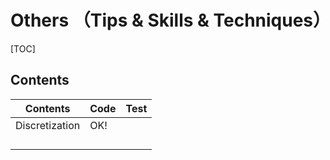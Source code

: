 # Others （Tips & Skills & Techniques）



[TOC]



## Contents

| Contents       | Code | Test |
| -------------- | ---- | ---- |
| Discretization | OK!  |      |
|                |      |      |
|                |      |      |
|                |      |      |
|                |      |      |

